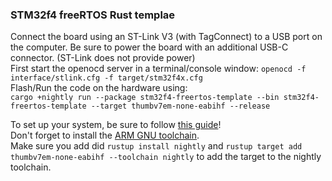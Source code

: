 ### STM32f4 freeRTOS Rust templae

Connect the board using an ST-Link V3 (with TagConnect) to a USB port on the computer. Be sure to power the board with
an
additional USB-C connector. (ST-Link does not provide power)  
First start the openocd server in a terminal/console window:
```openocd -f interface/stlink.cfg -f target/stm32f4x.cfg```   
Flash/Run the code on the hardware using:  
```cargo +nightly run --package stm32f4-freertos-template --bin stm32f4-freertos-template --target thumbv7em-none-eabihf --release```

To set up your system, be sure to
follow [this guide](https://docs.rust-embedded.org/discovery/f3discovery/03-setup/index.html)!  
Don't forget to install the [ARM GNU toolchain](https://developer.arm.com/downloads/-/arm-gnu-toolchain-downloads).  
Make sure you add did
```rustup install nightly``` and
```rustup target add thumbv7em-none-eabihf --toolchain nightly``` to add the target to the nightly toolchain.  
